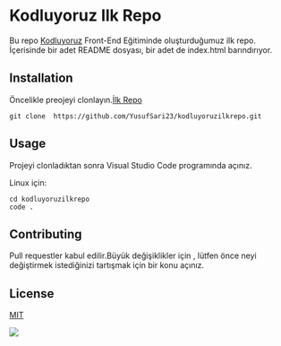 # Kodluyoruz Ilk Repo

Bu repo [Kodluyoruz](https://kodluyoruz.org/tr/kodluyoruz/) Front-End Eğitiminde oluşturduğumuz ilk repo. İçerisinde bir adet README dosyası, bir adet de index.html barındırıyor.

## Installation

Öncelikle preojeyi clonlayın.[İlk Repo](https://github.com/YusufSari23/kodluyoruzilkrepo.git)

```
git clone  https://github.com/YusufSari23/kodluyoruzilkrepo.git
```

## Usage

Projeyi clonladıktan sonra Visual Studio Code programında açınız.

Linux için:

```
cd kodluyoruzilkrepo
code .
```
 
## Contributing

Pull requestler kabul edilir.Büyük değişiklikler için , lütfen önce neyi değiştirmek istediğinizi tartışmak için bir konu açınız.

## License

[MIT](https://choosealicense.com/licenses/mit/)

![](https://picsum.photos/seed/picsum/200/300)
